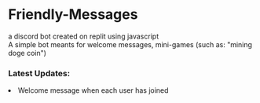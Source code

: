# Friendly-Messages
a discord bot created on replit using javascript
<br>
A simple bot meants for welcome messages, mini-games (such as: "mining doge coin")
<h3>Latest Updates: </h3>
<li>Welcome message when each user has joined </li>
